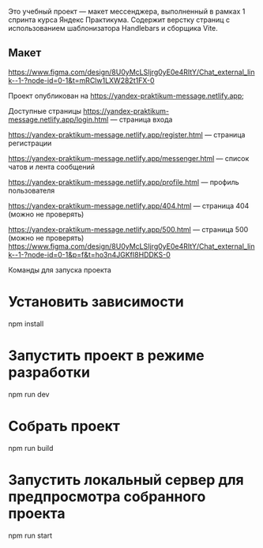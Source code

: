 Это учебный проект — макет мессенджера, выполненный в рамках 1 спринта курса Яндекс Практикума.
Содержит верстку страниц с использованием шаблонизатора Handlebars и сборщика Vite.


## Макет

https://www.figma.com/design/8U0yMcLSIjrg0yE0e4RItY/Chat_external_link--1-?node-id=0-1&t=mRClw1LXW282t1FX-0


Проект опубликован на https://yandex-praktikum-message.netlify.app; 

Доступные страницы
https://yandex-praktikum-message.netlify.app/login.html — страница входа

https://yandex-praktikum-message.netlify.app/register.html — страница регистрации

https://yandex-praktikum-message.netlify.app/messenger.html — список чатов и лента сообщений

https://yandex-praktikum-message.netlify.app/profile.html — профиль пользователя

https://yandex-praktikum-message.netlify.app/404.html — страница 404 (можно не проверять)

https://yandex-praktikum-message.netlify.app/500.html — страница 500 (можно не проверять)
https://www.figma.com/design/8U0yMcLSIjrg0yE0e4RItY/Chat_external_link--1-?node-id=0-1&p=f&t=ho3n4JGKfI8HDDKS-0

Команды для запуска проекта
# Установить зависимости
npm install

# Запустить проект в режиме разработки
npm run dev

# Собрать проект
npm run build

# Запустить локальный сервер для предпросмотра собранного проекта
npm run start
